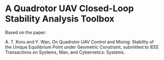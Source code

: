 # A Quadrotor UAV Closed-Loop Stability Analysis Toolbox

Based on the paper:

A. T. Koru and Y. Wan, On Quadrotor UAV Control and Mixing: Stability of the Unique Equilibrium Point under Geometric Constraint, submitted to IEEE Transactions on Systems, Man, and Cybernetics: Systems.
